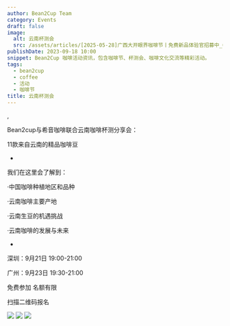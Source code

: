 ```yaml
---
author: Bean2Cup Team
category: Events
draft: false
image:
  alt: 云南杯测会
  src: /assets/articles/[2025-05-28]广西大开眼界咖啡节丨免费新品体验官招募中_02.jpg
publishDate: 2023-09-18 10:00
snippet: Bean2Cup 咖啡活动资讯，包含咖啡节、杯测会、咖啡文化交流等精彩活动。
tags:
  - bean2cup
  - coffee
  - 活动
  - 咖啡节
title: 云南杯测会
---
```


,

Bean2cup与希音咖啡联合云南咖啡杯测分享会：

11款来自云南的精品咖啡豆

-

我们在这里会了解到：

·中国咖啡种植地区和品种

·云南咖啡主要产地

·云南生豆的机遇挑战

·云南咖啡的发展与未来

-

深圳：9月21日 19:00-21:00

广州：9月23日 19:30-21:00

免费参加 名额有限

扫描二维码报名

![](/assets/articles/[2023-09-18]云南杯测会_03.jpg)
![](/assets/articles/[2023-09-18]云南杯测会_04.jpg)
![](/assets/articles/[2023-09-18]云南杯测会_05.jpg)
